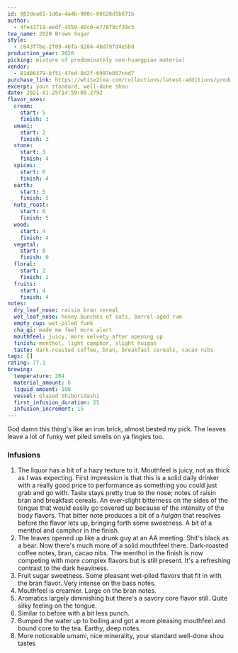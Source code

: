 ```yaml
---
id: 082dea61-1d6a-4a4b-900c-06628d5b671b
author:
  - 4fe43719-eedf-4559-80c0-e778f8cf39c5
tea_name: 2020 Brown Sugar
style:
  - c643f7be-2f09-46fa-8284-4bd79fd4e5bd
production_year: 2020
picking: mixture of predominately non-huangpian material
vendor:
  - 81d86379-bf51-47ed-8d2f-6997e057ced7
purchase_link: https://white2tea.com/collections/latest-additions/products/2020-brown-sugar
excerpt: your standard, well-done shou
date: 2021-01-25T14:59:05.279Z
flavor_axes:
  cream:
    start: 5
    finish: 3
  umami:
    start: 2
    finish: 3
  stone:
    start: 3
    finish: 4
  spices:
    start: 6
    finish: 4
  earth:
    start: 5
    finish: 5
  nuts_roast:
    start: 6
    finish: 5
  wood:
    start: 4
    finish: 4
  vegetal:
    start: 0
    finish: 0
  floral:
    start: 2
    finish: 2
  fruits:
    start: 4
    finish: 4
notes:
  dry_leaf_nose: raisin bran cereal
  wet_leaf_nose: honey bunches of oats, barrel-aged rum
  empty_cup: wet-piled funk
  cha_qi: made me feel more alert
  mouthfeel: juicy, more velvety after opening up
  finish: menthol, light camphor, slight huigan
  taste: dark-roasted coffee, bran, breakfast cereals, cacao nibs
tags: []
rating: 77.1
brewing:
  temperature: 204
  material_amount: 6
  liquid_amount: 100
  vessel: Glazed Shiboridashi
  first_infusion_duration: 25
  infusion_increment: 15
---
```

God damn this thing's like an iron brick, almost bested my pick. The leaves leave a lot of funky wet piled smells on ya fingies too.

### Infusions

1. The liquor has a bit of a hazy texture to it. Mouthfeel is juicy, not as thick as I was expecting. First impression is that this is a solid daily drinker with a really good price to performance as something you could just grab and go with. Taste stays pretty true to the nose; notes of raisin bran and breakfast cereals. An ever-slight bitterness on the sides of the tongue that would easily go covered up because of the intensity of the body flavors. That bitter note produces a bit of a *huigan* that resolves before the flavor lets up, bringing forth some sweetness. A bit of a menthol and camphor in the finish.
2. The leaves opened up like a drunk guy at an AA meeting. Shit's black as a bear. Now there's much more of a solid mouthfeel there. Dark-roasted coffee notes, bran, cacao nibs. The menthol in the finish is now competing with more complex flavors but is still present. It's a refreshing contrast to the dark heaviness.
3. Fruit sugar sweetness. Some pleasant wet-piled flavors that fit in with the bran flavor. Very intense on the bass notes.
4. Mouthfeel is creamier. Large on the bran notes.
5. Aromatics largely diminishing but there's a savory core flavor still. Quite silky feeling on the tongue.
6. Similar to before with a bit less punch.
7. Bumped the water up to boiling and got a more pleasing mouthfeel and bound core to the tea. Earthy, deep notes.
8. More noticeable umami, nice minerality, your standard well-done shou tastes